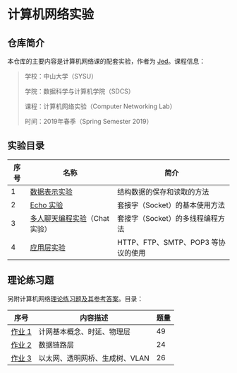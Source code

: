 # 计算机网络实验

## 仓库简介

本仓库的主要内容是计算机网络课的配套实验，作者为 [Jed](https://www.jeddd.com)。课程信息：

> 学校：中山大学（SYSU）
>
> 学院：数据科学与计算机学院（SDCS）
>
> 课程：计算机网络实验（Computer Networking Lab）
>
> 时间：2019年春季（Spring Semester 2019）



## 实验目录

| 序号 | 名称                                               | 简介                               |
| ---- | -------------------------------------------------- | ---------------------------------- |
| 1    | [数据表示实验](Lab1_DataExpressing)                | 结构数据的保存和读取的方法         |
| 2    | [Echo 实验](Lab2_TcpUdpEcho)                       | 套接字（Socket）的基本使用方法     |
| 3    | [多人聊天编程实验](Lab3_TcpGroupChat)（Chat 实验） | 套接字（Socket）的多线程编程方法   |
| 4    | [应用层实验](Lab4_ApplicationLayer)                | HTTP、FTP、SMTP、POP3 等协议的使用 |



## 理论练习题

另附计算机网络[理论练习题及其参考答案](Theoretical_Exercises)。目录：

| 序号             | 内容描述                       | 题量 |
| ---------------- | ------------------------------ | ---- |
| [作业 1](Theoretical_Exercises/ex1.md) | 计网基本概念、时延、物理层     | 49   |
| [作业 2](Theoretical_Exercises/ex2.md) | 数据链路层                     | 24   |
| [作业 3](Theoretical_Exercises/ex3.md) | 以太网、透明网桥、生成树、VLAN | 26   |

